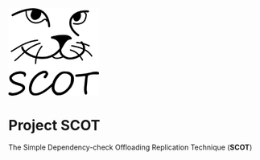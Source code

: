 <img src="scot-icon.png" alt="scot-icon" width="180"/>

# Project SCOT

<!-- github.com/sjoon-oh/scot
Author: Sukjoon Oh, sjoon@kaist.ac.kr -->

The Simple Dependency-check Offloading Replication Technique (**SCOT**)


